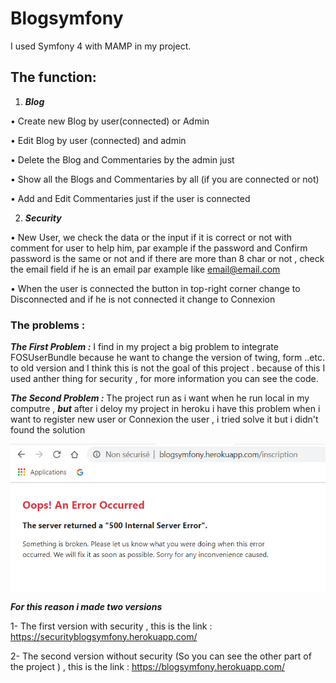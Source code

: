# Blogsymfony
I used Symfony 4 with MAMP in my project.

## The function: 
1.	***Blog***

  •	Create new Blog by user(connected) or Admin

  •	Edit Blog by user (connected) and admin

  •	Delete the Blog and Commentaries by the admin just 

  •	Show all the Blogs and Commentaries by all (if you are connected or not)

  •	Add and Edit Commentaries just if the user is connected

2.	***Security***

  •	New User, we check the data or the input if it is correct or not with comment for user to help him, par example if the password and   Confirm password is the same or not and if there are more than 8 char or not , check the email field if he is an email par example     like email@email.com

  •	When the user is connected the button in top-right corner change to Disconnected and if he is not connected it change to Connexion

### The problems :

 ***The First Problem :*** I find in my project a big problem to integrate FOSUserBundle because he want to change the version of twing,     form ..etc. to old version and I think this is not the goal of this project . because of this I used anther thing for security , for     more information you can see the code.

  ***The Second Problem :*** The project run as i want when he run local in my computre  , ***but*** after i deloy my project in heroku i have this problem when i want to register new user or Connexion the user , i tried solve it but i didn't found the solution
  

![GitHub Logo](https://github.com/shaqura/blogsymfony/blob/master/image/error.png)

***For this reason i made two versions***

1- The first version with security , this is the link : https://securityblogsymfony.herokuapp.com/

2- The second version without security (So you can see the other part of the project ) , this is the link : https://blogsymfony.herokuapp.com/
